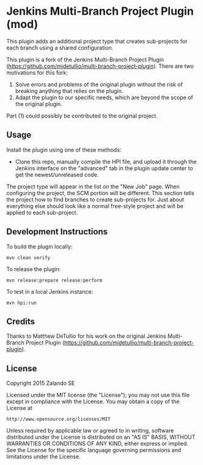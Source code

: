 # Jenkins Multi-Branch Project Plugin (mod)

This plugin adds an additional project type that creates sub-projects for each
branch using a shared configuration.

This plugin is a fork of the Jenkins Multi-Branch Project Plugin 
(https://github.com/mjdetullio/multi-branch-project-plugin).
There are two motivations for this fork:

  1. Solve errors and problems of the original plugin without the risk
     of breaking anything that relies on the plugin.
  2. Adapt the plugin to our specific needs, which are beyond the scope
     of the original plugin.
     
Part (1) could possibly be contributed to the original project.

## Usage

Install the plugin using one of these methods:

* Clone this repo, manually compile the HPI file, and upload it through the
Jenkins interface on the "advanced" tab in the plugin update center to get
the newest/unreleased code.

The project type will appear in the list on the "New Job" page.  When
configuring the project, the SCM portion will be different.  This section tells
the project how to find branches to create sub-projects for.  Just about
everything else should look like a normal free-style project and will be
applied to each sub-project.

## Development Instructions

To build the plugin locally:

    mvn clean verify

To release the plugin:

    mvn release:prepare release:perform

To test in a local Jenkins instance:

    mvn hpi:run

## Credits

Thanks to Matthew DeTullio for his work on the original Jenkins Multi-Branch 
Project Plugin (https://github.com/mjdetullio/multi-branch-project-plugin).


## License

Copyright 2015 Zalando SE

Licensed under the MIT license (the "License");
you may not use this file except in compliance with the License.
You may obtain a copy of the License at

    http://www.opensource.org/licenses/MIT

Unless required by applicable law or agreed to in writing, software
distributed under the License is distributed on an "AS IS" BASIS,
WITHOUT WARRANTIES OR CONDITIONS OF ANY KIND, either express or implied.
See the License for the specific language governing permissions and
limitations under the License.

